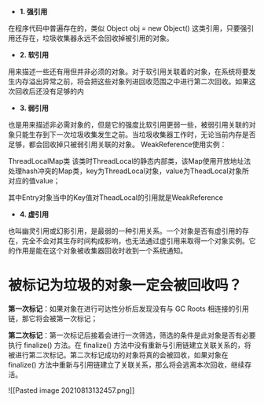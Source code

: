 -   **1. 强引用**  

在程序代码中普遍存在的，类似 Object obj = new Object() 这类引用，只要强引用还存在，垃圾收集器永远不会回收掉被引用的对象。

-   **2. 软引用**

用来描述一些还有用但并非必须的对象。对于软引用关联着的对象，在系统将要发生内存溢出异常之前，将会把这些对象列进回收范围之中进行第二次回收。如果这次回收后还没有足够的内

-   **3. 弱引用**

也是用来描述非必需对象的，但是它的强度比软引用更弱一些，被弱引用关联的对象只能生存到下一次垃圾收集发生之前。当垃圾收集器工作时，无论当前内存是否足够，都会回收掉只被弱引用关联的对象。
WeakReference使用实例：

ThreadLocalMap类 该类时ThreadLocal的静态内部类，该Map使用开放地址法处理hash冲突的Map类，key为ThreadLocal对象，value为TheadLocal对象所对应的值value；

其中Entry对象当中的Key值对TheadLocal的引用就是WeakReference


-   **4. 虚引用**

也叫幽灵引用或幻影引用，是最弱的一种引用关系。一个对象是否有虚引用的存在，完全不会对其生存时间构成影响，也无法通过虚引用来取得一个对象实例。它的作用是能在这个对象被收集器回收时收到一个系统通知。

# 被标记为垃圾的对象一定会被回收吗？

**第一次标记**：如果对象在进行可达性分析后发现没有与 GC Roots 相连接的引用链，那它将会被第一次标记；  

**第二次标记**：第一次标记后接着会进行一次筛选，筛选的条件是此对象是否有必要执行 finalize() 方法。在 finalize() 方法中没有重新与引用链建立关联关系的，将被进行第二次标记。第二次标记成功的对象将真的会被回收，如果对象在 finalize() 方法中重新与引用链建立了关联关系，那么将会逃离本次回收，继续存活。


![[Pasted image 20210813132457.png]]